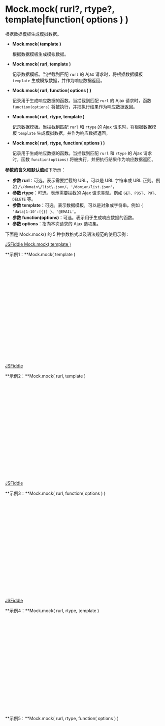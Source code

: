 # Mock.mock( rurl?, rtype?, template|function( options ) )

根据数据模板生成模拟数据。

* **Mock.mock( template )**

    根据数据模板生成模拟数据。

* **Mock.mock( rurl, template )**

    记录数据模板。当拦截到匹配 `rurl` 的 Ajax 请求时，将根据数据模板 `template` 生成模拟数据，并作为响应数据返回。

* **Mock.mock( rurl, function( options ) )**

    记录用于生成响应数据的函数。当拦截到匹配 `rurl` 的 Ajax 请求时，函数 `function(options)` 将被执行，并把执行结果作为响应数据返回。

* **Mock.mock( rurl, rtype, template )**
    
    记录数据模板。当拦截到匹配 `rurl` 和 `rtype` 的 Ajax 请求时，将根据数据模板 `template` 生成模拟数据，并作为响应数据返回。

* **Mock.mock( rurl, rtype, function( options ) )**

    记录用于生成响应数据的函数。当拦截到匹配 `rurl` 和 `rtype` 的 Ajax 请求时，函数 `function(options)` 将被执行，并把执行结果作为响应数据返回。

**参数的含义和默认值**如下所示：

* **参数 rurl**：可选。表示需要拦截的 URL，可以是 URL 字符串或 URL 正则。例如 `/\/domain\/list\.json/`、`'/domian/list.json'`。
* **参数 rtype**：可选。表示需要拦截的 Ajax 请求类型。例如 `GET`、`POST`、`PUT`、`DELETE` 等。
* **参数 template**：可选。表示数据模板，可以是对象或字符串。例如 `{ 'data|1-10':[{}] }`、`'@EMAIL'`。
* **参数 function(options)**：可选。表示用于生成响应数据的函数。
* **参数 options**：指向本次请求的 Ajax 选项集。

下面是 Mock.mock() 的 5 种参数格式以及语法规范的使用示例：

[JSFiddle Mock.mock( template )](http://jsfiddle.net/Y3rg6/5/)

**示例1：**Mock.mock( template )

```js

```

<iframe width="100%" height="300" data-src="http://jsfiddle.net/Y3rg6/1/embedded/js,html,result" allowfullscreen="allowfullscreen" frameborder="0"></iframe>

[JSFiddle](http://jsfiddle.net/Y3rg6/1/embedded/js,html,result)

**示例2：**Mock.mock( rurl, template )

<iframe width="100%" height="300" data-src="http://jsfiddle.net/BeENf/3/embedded/js,html,result" allowfullscreen="allowfullscreen" frameborder="0"></iframe>

[JSFiddle](http://jsfiddle.net/BeENf/3/embedded/js,html,result)

**示例3：**Mock.mock( rurl, function( options ) )

<iframe width="100%" height="300" data-src="http://jsfiddle.net/2s5t5/3/embedded/js,html,result" allowfullscreen="allowfullscreen" frameborder="0"></iframe>

[JSFiddle](http://jsfiddle.net/2s5t5/3/embedded/js,html,result)

**示例4：**Mock.mock( rurl, rtype, template )

<iframe width="100%" height="300" data-src="http://jsfiddle.net/Eq68p/2/embedded/js,html,result" allowfullscreen="allowfullscreen" frameborder="0"></iframe>

**示例5：**Mock.mock( rurl, rtype, function( options ) )

<iframe width="100%" height="300" data-src="http://jsfiddle.net/6dpV5/4/embedded/js,html,result" allowfullscreen="allowfullscreen" frameborder="0"></iframe>


